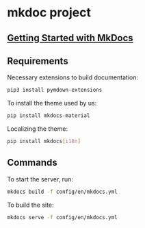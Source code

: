 # mkdoc project


## [Getting Started with MkDocs](https://www.mkdocs.org/getting-started/)

## Requirements 

Necessary extensions to build documentation:
```bash
pip3 install pymdown-extensions
```

To install the theme used by us:
```bash
pip install mkdocs-material
```

Localizing the theme:
```bash
pip install mkdocs[i18n]
```

## Commands

To start the server, run:
 ```bash
mkdocs build -f config/en/mkdocs.yml
```


To build the site:
 ```bash
mkdocs serve -f config/en/mkdocs.yml
```
